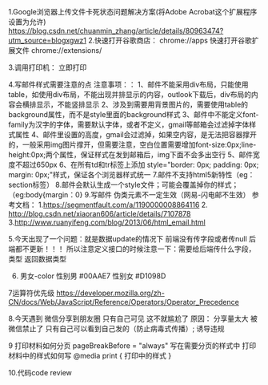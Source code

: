 1.Google浏览器上传文件卡死状态问题解决方案(将Adobe Acrobat这个扩展程序设置为允许)
https://blog.csdn.net/chuanmin_zhang/article/details/80963474?utm_source=blogxgwz1
2.快速打开谷歌商店： chrome://apps     快速打开谷歌扩展文件 chrome://extensions/

3.调用打印机：
<span id="btn-print" className="btn btn-print" onClick="window.print();">立即打印</span>

4.写邮件样式需要注意的点
注意事项：：
1、邮件不能采用div布局，只能使用table，如使用div布局，不能出现并排显示的内容，outlook下载后，div布局的内容会横排显示，不能竖排显示
2、涉及到需要用背景图片的，需要使用table的background属性，而不是style里面的background样式
3、邮件中不能定义font-family为汉字的字体，需要默认字体，或者不定义，gmail等邮箱会过滤掉字体样式属性
4、邮件里设置的高度，gmail会过滤掉，如果空内容，是无法把容器撑开的，一般采用img图片撑开，但需要注意，空白位置需要增加font-size:0px;line-height:0px;两个属性，保证样式在发到邮箱后，img下面不会多出空行
5、邮件宽度不超过650px
6、在所有td和tr标签上添加  style="border: 0px; padding: 0px; margin: 0px;"样式，保证各个浏览器样式统一
7.邮件不支持html5新特性（eg：section标签）
8.邮件会默认生成一个style文件；可能会覆盖掉你的样式；（eg:body{margin：0}
9.写邮件  伪类元素不一定生效（网易-闪电邮不生效）
参考文档：
1.https://segmentfault.com/a/1190000008864116 
2. http://blog.csdn.net/xiaoran606/article/details/7107878
3.http://www.ruanyifeng.com/blog/2013/06/html_email.html

5.今天出现了一个问题：就是数据update的情况下  前端没有传字段或者传null  后端都不更新！！！
所以注意定义接口的时候注意一下：需要给后端传什么字段，类型  返回数据类型

6. 男女-color
性别男 #00AAE7
性别女 #D1098D

7运算符优先级
https://developer.mozilla.org/zh-CN/docs/Web/JavaScript/Reference/Operators/Operator_Precedence

8.今天遇到 微信分享到朋友圈 只有自己可见   这不就尴尬了
原因： 分享量太大 被微信禁止了 只有自己可以看到自己发的（防止病毒式传播）; 诱导违规

9 打印材料如何分页
pageBreakBefore = "always"  写在需要分页的样式中
打印材料中的样式如何写
@media print {
	打印中的样式
}


10.代码code review